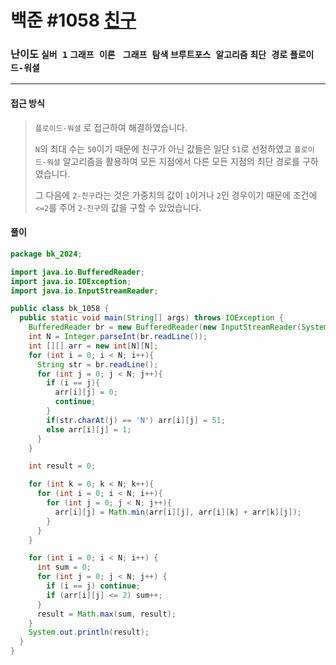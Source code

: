 # 백준 #1058 [친구](https://www.acmicpc.net/problem/1058)

### 난이도 `실버 1` `그래프 이론 ` `그래프 탐색` `브루트포스 알고리즘` `최단 경로` `플로이드-워셜`

---

#### 접근 방식

> `플로이드-워셜` 로 접근하여 해결하였습니다.
>
> `N`의 최대 수는 `50`이기 때문에 친구가 아닌 값들은 일단 `51`로 선정하였고 `플로이드-워셜` 알고리즘을 활용하여 모든 지점에서 다른 모든 지점의 최단 경로를 구하였습니다.
>
> 그 다음에 `2-친구`라는 것은 가중치의 값이 `1`이거나 `2`인 경우이기 때문에 조건에 `<=2`를 주어 `2-친구`의 값을 구할 수 있었습니다.

#### 풀이

```java
package bk_2024;

import java.io.BufferedReader;
import java.io.IOException;
import java.io.InputStreamReader;

public class bk_1058 {
  public static void main(String[] args) throws IOException {
    BufferedReader br = new BufferedReader(new InputStreamReader(System.in));
    int N = Integer.parseInt(br.readLine());
    int [][] arr = new int[N][N];
    for (int i = 0; i < N; i++){
      String str = br.readLine();
      for (int j = 0; j < N; j++){
        if (i == j){
          arr[i][j] = 0;
          continue;
        }
        if(str.charAt(j) == 'N') arr[i][j] = 51;
        else arr[i][j] = 1;
      }
    }

    int result = 0;

    for (int k = 0; k < N; k++){
      for (int i = 0; i < N; i++){
        for (int j = 0; j < N; j++){
          arr[i][j] = Math.min(arr[i][j], arr[i][k] + arr[k][j]);
        }
      }
    }

    for (int i = 0; i < N; i++) {
      int sum = 0;
      for (int j = 0; j < N; j++) {
        if (i == j) continue;
        if (arr[i][j] <= 2) sum++;
      }
      result = Math.max(sum, result);
    }
    System.out.println(result);
  }
}
```

